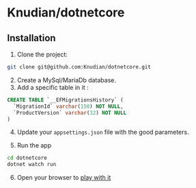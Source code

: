 # Knudian/dotnetcore

## Installation
1. Clone the project:
```sh
git clone git@github.com:Knudian/dotnetcore.git
```
2. Create a MySql/MariaDb database.
3. Add a specific table in it :
```sql
CREATE TABLE `__EFMigrationsHistory` (
  `MigrationId` varchar(150) NOT NULL,
  `ProductVersion` varchar(32) NOT NULL
)
```
4. Update your `appsettings.json` file with the good parameters.

5. Run the app
```sh
cd dotnetcore
dotnet watch run
```

6. Open your browser to [play with it](http://localhost:5000)